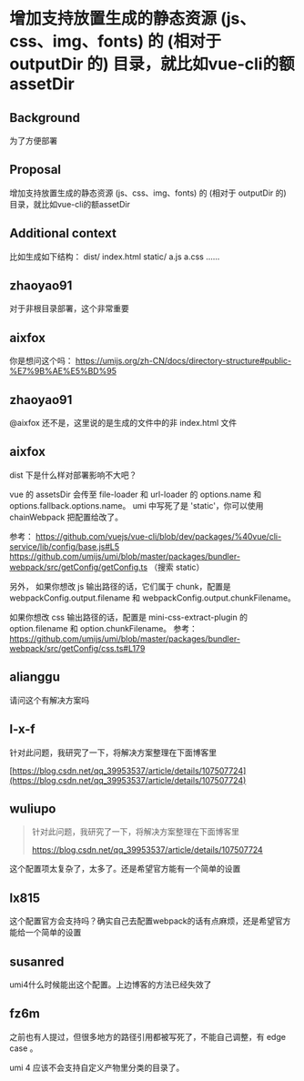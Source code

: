 # 增加支持放置生成的静态资源 (js、css、img、fonts) 的 (相对于 outputDir 的) 目录，就比如vue-cli的额assetDir

## Background

为了方便部署

## Proposal

增加支持放置生成的静态资源 (js、css、img、fonts) 的 (相对于 outputDir 的) 目录，就比如vue-cli的额assetDir

## Additional context

比如生成如下结构：
dist/
index.html
static/
a.js
a.css
......

## zhaoyao91

对于非根目录部署，这个非常重要

## aixfox

你是想问这个吗：
https://umijs.org/zh-CN/docs/directory-structure#public-%E7%9B%AE%E5%BD%95

## zhaoyao91

@aixfox 还不是，这里说的是生成的文件中的非 index.html 文件

## aixfox

dist 下是什么样对部署影响不大吧？

vue 的 assetsDir 会传至 file-loader 和 url-loader 的 options.name 和 options.fallback.options.name。
umi 中写死了是 'static'，你可以使用 chainWebpack 把配置给改了。

参考：
https://github.com/vuejs/vue-cli/blob/dev/packages/%40vue/cli-service/lib/config/base.js#L5
https://github.com/umijs/umi/blob/master/packages/bundler-webpack/src/getConfig/getConfig.ts （搜索 static）

另外，
如果你想改 js 输出路径的话，它们属于 chunk，配置是 webpackConfig.output.filename 和 webpackConfig.output.chunkFilename。

如果你想改 css 输出路径的话，配置是 mini-css-extract-plugin 的 option.filename 和 option.chunkFilename。
参考：
https://github.com/umijs/umi/blob/master/packages/bundler-webpack/src/getConfig/css.ts#L179

## alianggu

请问这个有解决方案吗

## l-x-f

针对此问题，我研究了一下，将解决方案整理在下面博客里

[https://blog.csdn.net/qq_39953537/article/details/107507724](https://blog.csdn.net/qq_39953537/article/details/107507724)

## wuliupo

> 针对此问题，我研究了一下，将解决方案整理在下面博客里
>
> https://blog.csdn.net/qq_39953537/article/details/107507724

这个配置项太复杂了，太多了。还是希望官方能有一个简单的设置

## lx815

这个配置官方会支持吗？确实自己去配置webpack的话有点麻烦，还是希望官方能给一个简单的设置

## susanred

umi4什么时候能出这个配置。上边博客的方法已经失效了

## fz6m

之前也有人提过，但很多地方的路径引用都被写死了，不能自己调整，有 edge case 。

umi 4 应该不会支持自定义产物里分类的目录了。
